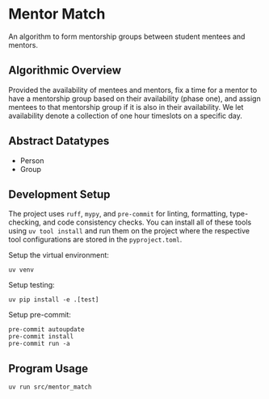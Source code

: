 # Mentor Match

An algorithm to form mentorship groups between student mentees and mentors.

## Algorithmic Overview
Provided the availability of mentees and mentors, fix a time for a mentor to have a mentorship group based on their availability (phase one), and assign mentees to that mentorship group if it is also in their availability. We let availability denote a collection of one hour timeslots on a specific day.

## Abstract Datatypes
- Person
- Group

## Development Setup
The project uses `ruff`, `mypy`, and `pre-commit` for linting, formatting, type-checking, and code consistency checks. You can install all of these tools using `uv tool install` and run them on the project where the respective tool configurations are stored in the `pyproject.toml`.

Setup the virtual environment:
```
uv venv
```

Setup testing:
```
uv pip install -e .[test]
```

Setup pre-commit:
```
pre-commit autoupdate
pre-commit install
pre-commit run -a
```

## Program Usage
```
uv run src/mentor_match
```